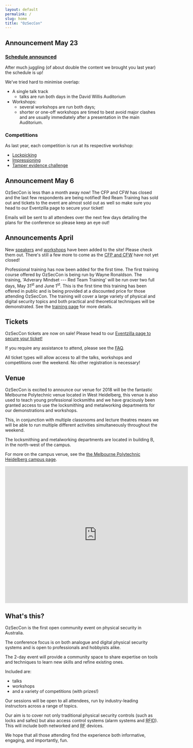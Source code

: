 ```yaml
---
layout: default
permalink: /
slug: home
title: "OzSecCon"
---
```


## Announcement May 23

### [Schedule announced](/schedule)

After much juggling (of about double the content we brought you last year) the schedule is up!

We’ve tried hard to minimise overlap:

- A single talk track
  - talks are run both days in the David Willis Auditorium
- Workshops:
  - several workshops are run both days;
  - shorter or one-off workshops are timed to best avoid major clashes and are usually immediately after a presentation in the main Auditorium.

### Competitions

As last year, each competition is run at its respective workshop:

- [Lockpicking](/schedule/#lockpicking)
- [Impressioning](/schedule/#impressioning)
- [Tamper evidence challenge](/schedule/#tamper-evidence-challenge)


## Announcement May 6

OzSecCon is less than a month away now! The CFP and CFW has closed and the last few respondents are being notified!
Red Ream Training has sold out and tickets to the event are almost sold out as well so make sure you head to our Eventzilla page to secure your ticket!

Emails will be sent to all attendees over the next few days detailing the plans for the conference so please keep an eye out!


## Announcements April

New [speakers](/speakers/) and [workshops](/workshops/) have been added to the site! Please check them out. There's still a few more to come as the [CFP and CFW](/cfpw/) have not yet closed!

Professional training has now been added for the first time. The first training course offered by OzSecCon is being run by Wayne Ronaldson. The training, 'Adverary Mindset --- Red Team Training' will be run over two full days, May 31<sup>st</sup> and June 1<sup>st</sup>. This is the first time this training has been offered in public and is being provided at a discounted price for those attending OzSecCon. The training will cover a large variety of physical and digital security topics and both practical and theoretical techniques will be demonstrated. See the [training page](/training/) for more details.


## Tickets

OzSecCon tickets are now on sale!
Please head to our [Eventzilla page to secure your ticket!](http://ozseccon.eventzilla.net/web/event?eventid=2138915646)

If you require any assistance to attend, please see the [FAQ](faq/#access-for-all).

All ticket types will allow access to all the talks, workshops and competitions over the weekend. No other registration is necessary!


## Venue

OzSecCon is excited to announce our venue for 2018 will be the fantastic Melbourne Polytechnic venue located in West Heidelberg, this venue is also used to teach young professional locksmiths and we have graciously been granted access to use the locksmithing and metalworking departments for our demonstrations and workshops.

This, in conjunction with multiple classrooms and lecture theatres means we will be able to run multiple different activities simultaneously throughout the weekend.

The locksmithing and metalworking departments are located in building B, in the north-west of the campus.  

For more on the campus venue, see the [the Melbourne Polytechnic Heidelberg campus page](https://www.melbournepolytechnic.edu.au/campuses/heidelberg).

<iframe
  width="600"
  height="450"
  frameborder="0" style="border:0"
  src="https://www.google.com/maps/embed/v1/search?key=AIzaSyCXIGwwDlvjDUeDZP32EM2xunXoRAn3I3w&q=Melbourne+Polytechnic+(Heidelberg+Campus),+Bell Street,+Heidelberg+West,+Victoria,+Australia">
</iframe>


## What's this?

OzSecCon is the first open community event on physical security in Australia.

The conference focus is on both analogue and digital physical security systems and is open to professionals and hobbyists alike.

The 2-day event will provide a community space to share expertise on tools and techniques to learn new skills and refine existing ones.

Included are:

- talks
- workshops
- and a variety of competitions (with prizes!)

Our sessions will be open to all attendees, run by industry-leading instructors across a range of topics.

Our aim is to cover not only traditional physical security controls (such as locks and safes) but also access control systems (alarm systems and <abbr title="Radio-frequency Identification">RFID</abbr>). This will include both networked and <abbr title="radio frequency">RF</abbr> devices.

We hope that all those attending find the experience both informative, engaging, and importantly, fun.
